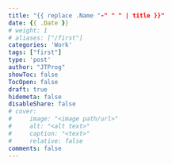 ```yaml
---
title: "{{ replace .Name "-" " " | title }}"
date: {{ .Date }}
# weight: 1
# aliases: ["/first"]
categories: 'Work'
tags: ["first"]
type: 'post'
author: "JTProg"
showToc: false
TocOpen: false
draft: true
hidemeta: false
disableShare: false
# cover:
#     image: "<image path/url>"
#     alt: "<alt text>"
#     caption: "<text>"
#     relative: false
comments: false
---
```


